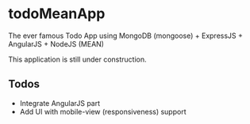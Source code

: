 # todoMeanApp
The ever famous Todo App using MongoDB (mongoose) + ExpressJS + AngularJS + NodeJS (MEAN)

This application is still under construction.

## Todos

* Integrate AngularJS part
* Add UI with mobile-view (responsiveness) support
